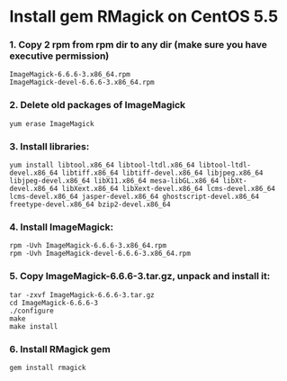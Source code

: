 Install gem RMagick on CentOS 5.5
======

<h3>1. Copy 2 rpm from rpm dir to any dir (make sure you have executive permission)</h3>

    ImageMagick-6.6.6-3.x86_64.rpm
    ImageMagick-devel-6.6.6-3.x86_64.rpm

<h3>2. Delete old packages of ImageMagick</h3>

    yum erase ImageMagick
    
<h3>3. Install libraries:</h3>

    yum install libtool.x86_64 libtool-ltdl.x86_64 libtool-ltdl-devel.x86_64 libtiff.x86_64 libtiff-devel.x86_64 libjpeg.x86_64 libjpeg-devel.x86_64 libX11.x86_64 mesa-libGL.x86_64 libXt-devel.x86_64 libXext.x86_64 libXext-devel.x86_64 lcms-devel.x86_64 lcms-devel.x86_64 jasper-devel.x86_64 ghostscript-devel.x86_64 freetype-devel.x86_64 bzip2-devel.x86_64

<h3>4. Install ImageMagick:</h3>

    rpm -Uvh ImageMagick-6.6.6-3.x86_64.rpm
    rpm -Uvh ImageMagick-devel-6.6.6-3.x86_64.rpm

<h3>5. Copy ImageMagick-6.6.6-3.tar.gz, unpack and install it:</h3>
    
    tar -zxvf ImageMagick-6.6.6-3.tar.gz
    cd ImageMagick-6.6.6-3
    ./configure
    make
    make install

<h3>6. Install RMagick gem</h3>

    gem install rmagick
